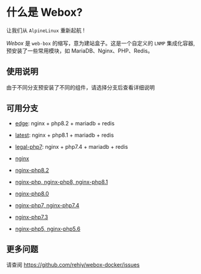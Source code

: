 # 什么是 Webox?

让我们从 `AlpineLinux` 重新起航 !

*Webox* 是 `web-box` 的缩写，意为建站盒子。这是一个自定义的 `LNMP` 集成化容器, 预安装了一些常用模块，如 MariaDB、Nginx、PHP、Redis。

## 使用说明

由于不同分支预安装了不同的组件，请选择分支后查看详细说明

## 可用分支

- [edge](https://github.com/rehiy/webox-docker/tree/master/edge): nginx + php8.2 + mariadb + redis

- [latest](https://github.com/rehiy/webox-docker/tree/master/latest): nginx + php8.1 + mariadb + redis

- [legal-php7](https://github.com/rehiy/webox-docker/tree/master/legal-php7): nginx + php7.4 + mariadb + redis

- [nginx](https://github.com/rehiy/webox-docker/tree/master/nginx)

- [nginx-php8.2](https://github.com/rehiy/webox-docker/tree/master/nginx-php8.2)

- [nginx-php, nginx-php8, nginx-php8.1](https://github.com/rehiy/webox-docker/tree/master/nginx-php8.1)

- [nginx-php8.0](https://github.com/rehiy/webox-docker/tree/master/nginx-php8.0)

- [nginx-php7, nginx-php7.4](https://github.com/rehiy/webox-docker/tree/master/nginx-php7.4)

- [nginx-php7.3](https://github.com/rehiy/webox-docker/tree/master/nginx-php7.3)

- [nginx-php5, nginx-php5.6](https://github.com/rehiy/webox-docker/tree/master/nginx-php5.6)

## 更多问题

请查阅 <https://github.com/rehiy/webox-docker/issues>
